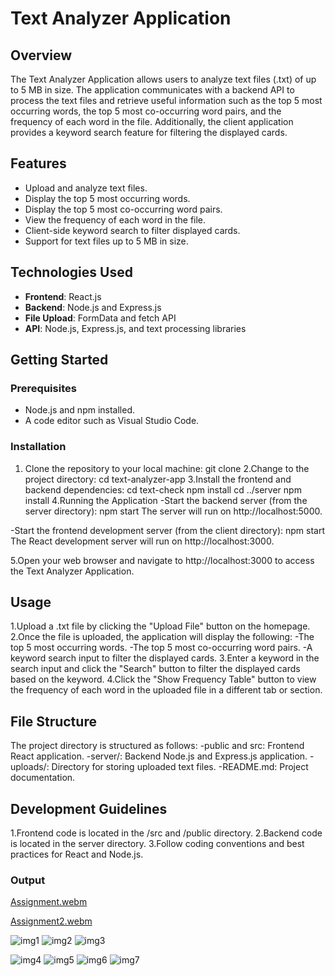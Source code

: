 # Text Analyzer Application

## Overview

The Text Analyzer Application allows users to analyze text files (.txt) of up to 5 MB in size. The application communicates with a backend API to process the text files and retrieve useful information such as the top 5 most occurring words, the top 5 most co-occurring word pairs, and the frequency of each word in the file. Additionally, the client application provides a keyword search feature for filtering the displayed cards.

## Features

- Upload and analyze text files.
- Display the top 5 most occurring words.
- Display the top 5 most co-occurring word pairs.
- View the frequency of each word in the file.
- Client-side keyword search to filter displayed cards.
- Support for text files up to 5 MB in size.

## Technologies Used

- **Frontend**: React.js
- **Backend**: Node.js and Express.js
- **File Upload**: FormData and fetch API
- **API**: Node.js, Express.js, and text processing libraries

## Getting Started

### Prerequisites

- Node.js and npm installed.
- A code editor such as Visual Studio Code.

### Installation

1. Clone the repository to your local machine:
   git clone <repository-url> 
2.Change to the project directory:
cd text-analyzer-app
3.Install the frontend and backend dependencies:
cd text-check
npm install
cd ../server
npm install
4.Running the Application
-Start the backend server (from the server directory):
npm start
The server will run on http://localhost:5000.

-Start the frontend development server (from the client directory):
npm start
The React development server will run on http://localhost:3000.

5.Open your web browser and navigate to http://localhost:3000 to access the Text Analyzer Application.

## Usage
1.Upload a .txt file by clicking the "Upload File" button on the homepage.
2.Once the file is uploaded, the application will display the following:
-The top 5 most occurring words.
-The top 5 most co-occurring word pairs.
-A keyword search input to filter the displayed cards.
3.Enter a keyword in the search input and click the "Search" button to filter the displayed cards based on the keyword.
4.Click the "Show Frequency Table" button to view the frequency of each word in the uploaded file in a different tab or section.

## File Structure
The project directory is structured as follows:
-public and src: Frontend React application.
-server/: Backend Node.js and Express.js application.
-uploads/: Directory for storing uploaded text files.
-README.md: Project documentation.

## Development Guidelines
1.Frontend code is located in the /src and /public directory.
2.Backend code is located in the server directory.
3.Follow coding conventions and best practices for React and Node.js.

### Output
[Assignment.webm](https://github.com/Jyoti-Sharma10/text-check/assets/73213971/e0ab4c28-fe2d-4743-84a7-1057529d8402)

[Assignment2.webm](https://github.com/Jyoti-Sharma10/text-check/assets/73213971/ffa83f38-db7c-436f-b132-c657c44f59e3)

![img1](https://github.com/Jyoti-Sharma10/text-check/assets/73213971/1ce8cc8f-75f1-4aa3-9d7d-61e639fcf811)
![img2](https://github.com/Jyoti-Sharma10/text-check/assets/73213971/52efa21c-86a6-4d8d-b957-bd4b2b99c716)
![img3](https://github.com/Jyoti-Sharma10/text-check/assets/73213971/d9b899f6-8969-4259-a003-b15bf7dd2cd9)

![img4](https://github.com/Jyoti-Sharma10/text-check/assets/73213971/c39b87f0-3200-45c0-9ecd-9ac0e832eb03)
![img5](https://github.com/Jyoti-Sharma10/text-check/assets/73213971/052f0ae4-e1a1-453c-84b6-f4ca62c2ce11)
![img6](https://github.com/Jyoti-Sharma10/text-check/assets/73213971/12c2ce89-4ef0-4f95-ba4e-fefbb75943b5)
![img7](https://github.com/Jyoti-Sharma10/text-check/assets/73213971/bd083e33-b1da-4cb9-9d50-a47a74fd667b)


